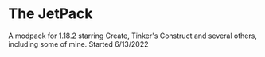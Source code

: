 # The JetPack
A modpack for 1.18.2 starring Create, Tinker's Construct and several others, including some of mine.
Started 6/13/2022
